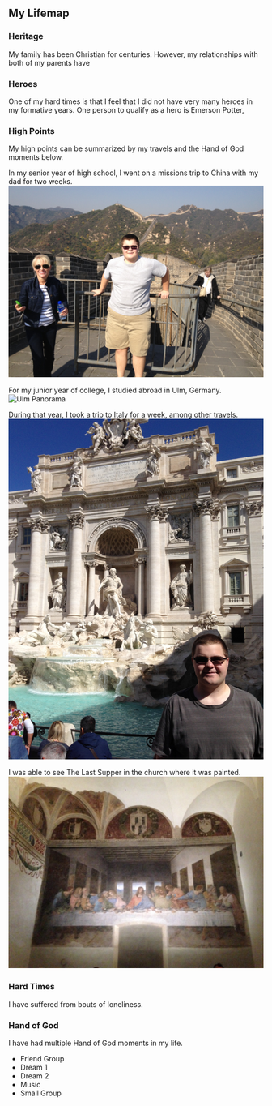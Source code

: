 ## My Lifemap

### Heritage
My family has been Christian for centuries.
However, my relationships with both of my parents have 

### Heroes
One of my hard times is that I feel that I did not have very many heroes in my formative years.
One person to qualify as a hero is Emerson Potter, 

### High Points
My high points can be summarized by my travels and the Hand of God moments below.

In my senior year of high school, I went on a missions trip to China with my dad for two weeks.
![The Great Wall](images/great_wall.JPG)

For my junior year of college, I studied abroad in Ulm, Germany.
![Ulm Panorama](images/ulm_panorama.JPG)

During that year, I took a trip to Italy for a week, among other travels.
![Trevy Fountain](images/trevy.JPG)

I was able to see The Last Supper in the church where it was painted.
![The Last Supper](images/last_supper.JPG)

### Hard Times
I have suffered from bouts of loneliness.

### Hand of God
I have had multiple Hand of God moments in my life.
- Friend Group
- Dream 1
- Dream 2
- Music
- Small Group
